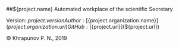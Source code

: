 ##${project.name}
Automated workplace of the scientific Secretary

Version: ${project.version}  
Author: [${project.organization.name}](${project.organization.url})  
GitHub: [${project.url}](${project.url})

&copy; Khrapunov P. N., 2019